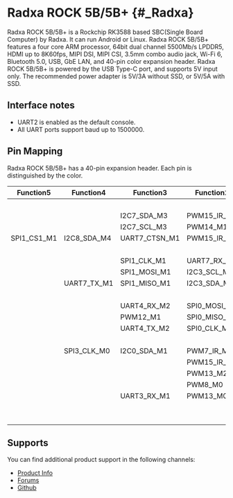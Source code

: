 Radxa ROCK 5B/5B+ {#_Radxa}
===========================

Radxa ROCK 5B/5B+ is a Rockchip RK3588 based SBC(Single Board Computer) by Radxa. It can run Android or Linux. Radxa ROCK 5B/5B+ features a four core ARM processor, 64bit dual channel 5500Mb/s LPDDR5, HDMI up to 8K60fps, MIPI DSI, MIPI CSI, 3.5mm combo audio jack, Wi-Fi 6, Bluetooth 5.0, USB, GbE LAN, and 40-pin color expansion header. Radxa ROCK 5B/5B+ is powered by the USB Type-C port, and supports 5V input only. The recommended power adapter is 5V/3A without SSD, or 5V/5A with SSD.

Interface notes
---------------

- UART2 is enabled as the default console.
- All UART ports support baud up to 1500000.

Pin Mapping
-----------

Radxa ROCK 5B/5B+ has a 40-pin expansion header. Each pin is distinguished by the color.

|  Function5|    Function4|    Function3|    Function2|  Function1|  PIN  |  PIN  | Function1|    Function2|   Function3|   Function4|
|-----------|-------------|-------------|-------------|-----------|:------|------:|----------|-------------|------------|------------|
|           |             |             |             |        3V3|   1   |   2   |     +5.0V|             |            |            |
|           |             |  I2C7_SDA_M3|  PWM15_IR_M1|   GPIO4_B3|   3   |   4   |     +5.0V|             |            |            |
|           |             |  I2C7_SCL_M3|     PWM14_M1|   GPIO4_B2|   5   |   6   |       GND|             |            |            |
|SPI1_CS1_M1|  I2C8_SDA_M4|UART7_CTSN_M1|  PWM15_IR_M0|   GPIO3_C3|   7   |   8   |  GPIO0_B5|  UART2_TX_M0| I2C1_SCL_M0|            |
|           |             |             |             |        GND|   9   |   10  |  GPIO0_B6|  UART2_RX_M0| I2C1_SDA_M0|            |
|           |             |  SPI1_CLK_M1|  UART7_RX_M1|   GPIO3_C1|   11  |   12  |  GPIO3_B5|     PWM12_M0| UART3_TX_M1|            |
|           |             | SPI1_MOSI_M1|  I2C3_SCL_M1|   GPIO3_B7|   13  |   14  |       GND|             |            |            |
|           |  UART7_TX_M1| SPI1_MISO_M1|  I2C3_SDA_M1|   GPIO3_C0|   15  |   16  |  GPIO3_A4|  UART4_RX_M1|            |            |
|           |             |             |             |      +3.3V|   17  |   18  |  GPIO4_C4|  UART4_TX_M1|     PWM5_M2|            |
|           |             |  UART4_RX_M2| SPI0_MOSI_M2|   GPIO1_B2|   19  |   20  |       GND|             |            |            |
|           |             |     PWM12_M1| SPI0_MISO_M2|   GPIO1_B1|   21  |   22  |SARADC_IN4|             |            |            |
|           |             |  UART4_TX_M2|  SPI0_CLK_M2|   GPIO1_B3|   23  |   24  |  GPIO1_B4|  UART7_RX_M2| SPI0_CS0_M2| UART9_RX_M1|
|           |             |             |             |        GND|   25  |   26  |  GPIO1_B5|  UART7_TX_M2| SPI0_CS1_M2|            |
|           |  SPI3_CLK_M0|  I2C0_SDA_M1|   PWM7_IR_M3|   GPIO4_C6|   27  |   28  |  GPIO4_C5|             |SPI3_MOSI_M0|            |
|           |             |             |  PWM15_IR_M3|   GPIO1_D7|   29  |   30  |       GND|             |            |            |
|           |             |             |     PWM13_M2|   GPIO1_B7|   31  |   32  |  GPIO3_C2|     PWM14_M0| I2C8_SCL_M4|            |
|           |             |             |      PWM8_M0|   GPIO3_A7|   33  |   34  |       GND|             |            |            |
|           |             |  UART3_RX_M1|     PWM13_M0|   GPIO3_B6|   35  |   36  |  GPIO3_B1|      PWM2_M1| UART2_TX_M2|            |
|           |             |             |             |         NC|   37  |   38  |  GPIO3_B2|   PWM3_IR_M1| UART2_RX_M2|            |
|           |             |             |             |        GND|   39  |   40  |  GPIO3_B3|             |            |            |

Supports
--------

You can find additional product support in the following channels:

- [Product Info](https://docs.radxa.com/en/rock5/rock5b)
- [Forums](https://forum.radxa.com/c/rock5)
- [Github](https://github.com/radxa)
